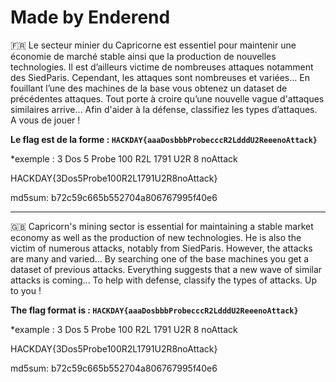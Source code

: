 # Made by Enderend

🇫🇷 Le secteur minier du Capricorne est essentiel pour maintenir une économie de marché stable ainsi que la production de nouvelles technologies. Il est d’ailleurs victime de nombreuses attaques notamment des SiedParis. Cependant, les attaques sont nombreuses et variées…
En fouillant l’une des machines de la base vous obtenez un dataset de précédentes attaques. Tout porte à croire qu’une nouvelle vague d'attaques similaires arrive… Afin d'aider à la défense, classifiez les types d’attaques. A vous de jouer ! 

**Le flag est de la forme : `HACKDAY{aaaDosbbbProbecccR2LdddU2ReeenoAttack}`**

*exemple :
3       Dos
5       Probe
100   R2L
1791 U2R
8       noAttack

HACKDAY{3Dos5Probe100R2L1791U2R8noAttack}

md5sum: b72c59c665b552704a806767995f40e6


--------------------------------------------------------------------------------------------------------------

🇬🇧 Capricorn's mining sector is essential for maintaining a stable market economy as well as the production of new technologies. He is also the victim of numerous attacks, notably from SiedParis. However, the attacks are many and varied…
By searching one of the base machines you get a dataset of previous attacks. Everything suggests that a new wave of similar attacks is coming... To help with defense, classify the types of attacks. Up to you !

**The flag format is : `HACKDAY{aaaDosbbbProbecccR2LdddU2ReeenoAttack}`**

*example :
3 Dos
5 Probe
100 R2L
1791 U2R
8 noAttack

HACKDAY{3Dos5Probe100R2L1791U2R8noAttack}

md5sum: b72c59c665b552704a806767995f40e6